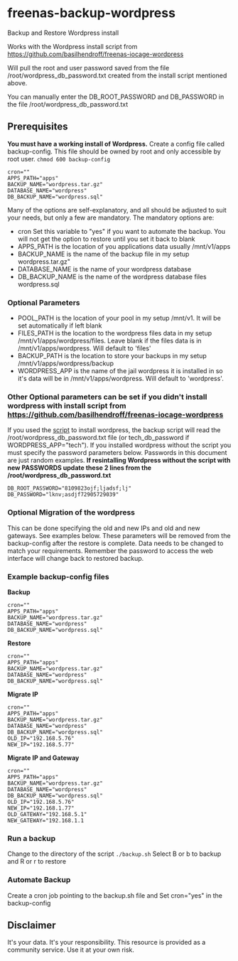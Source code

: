 # freenas-backup-wordpress
Backup and Restore Wordpress install

Works with the Wordpress install script from https://github.com/basilhendroff/freenas-iocage-wordpress

Will pull the root and user password saved from the file /root/wordpress_db_password.txt created from the install script mentioned above.

You can manually enter the DB_ROOT_PASSWORD and DB_PASSWORD in the file /root/wordpress_db_password.txt

## Prerequisites 

**You must have a working install of Wordpress.** Create a config file called backup-config.  This file should be owned by root and only accessible by root user. ```chmod 600 backup-config```

```
cron=""
APPS_PATH="apps"
BACKUP_NAME="wordpress.tar.gz"
DATABASE_NAME="wordpress"
DB_BACKUP_NAME="wordpress.sql"
```
Many of the options are self-explanatory, and all should be adjusted to suit your needs, but only a few are mandatory. The mandatory options are:
* cron Set this variable to "yes" if you want to automate the backup. You will not get the option to restore until you set it back to blank
* APPS_PATH is the location of you applications data usually /mnt/v1/apps
* BACKUP_NAME is the name of the backup file in my setup wordpress.tar.gz"
* DATABASE_NAME is the name of your wordpress database
* DB_BACKUP_NAME is the name of the wordpress database files wordpress.sql

### Optional Parameters

* POOL_PATH is the location of your pool in my setup /mnt/v1. It will be set automatically if left blank
* FILES_PATH is the location to the wordpress files data in my setup /mnt/v1/apps/wordpress/files.  Leave blank if the files data is in /mnt/v1/apps/wordpress. Will default to 'files'
* BACKUP_PATH is the location to store your backups in my setup /mnt/v1/apps/wordpress/backup
* WORDPRESS_APP is the name of the jail wordpress it is installed in so it's data will be in /mnt/v1/apps/wordpress. Will default to 'wordpress'.

### Other Optional parameters can be set if you didn't install wordpress with install script from https://github.com/basilhendroff/freenas-iocage-wordpress

If you used the [script](https://github.com/basilhendroff/freenas-iocage-wordpress) to install wordpress, the backup script will read the /root/wordpress_db_password.txt file (or tech_db_password if WORDPRESS_APP="tech"). 
If you installed wordpress without the script you must specify the password parameters below.
Passwords in this document are just random examples.
**If resintalling Wordpress without the script with new PASSWORDS update these 2 lines from the /root/wordpress_db_password.txt**

```
DB_ROOT_PASSWORD="8109823ojf;ljadsf;lj"
DB_PASSWORD="lknv;asdjf72905729039"
```

### Optional Migration of the wordpress

This can be done specifying the old and new IPs and old and new gateways. See examples below.
These parameters will be removed from the backup-config after the restore is complete.
Data needs to be changed to match your requirements. Remember the password to access the web interface will change back to restored backup.

### Example backup-config files

**Backup**
```
cron=""
APPS_PATH="apps"
BACKUP_NAME="wordpress.tar.gz"
DATABASE_NAME="wordpress"
DB_BACKUP_NAME="wordpress.sql"
```

**Restore**
```
cron=""
APPS_PATH="apps"
BACKUP_NAME="wordpress.tar.gz"
DATABASE_NAME="wordpress"
DB_BACKUP_NAME="wordpress.sql"
```

**Migrate IP**
```
cron=""
APPS_PATH="apps"
BACKUP_NAME="wordpress.tar.gz"
DATABASE_NAME="wordpress"
DB_BACKUP_NAME="wordpress.sql"
OLD_IP="192.168.5.76"
NEW_IP="192.168.5.77"
```

**Migrate IP and Gateway**
```
cron=""
APPS_PATH="apps"
BACKUP_NAME="wordpress.tar.gz"
DATABASE_NAME="wordpress"
DB_BACKUP_NAME="wordpress.sql"
OLD_IP="192.168.5.76"
NEW_IP="192.168.1.77"
OLD_GATEWAY="192.168.5.1"
NEW_GATEWAY="192.168.1.1
```

### Run a backup

Change to the directory of the script
```./backup.sh```
Select B or b to backup and R or r to restore

### Automate Backup

Create a cron job pointing to the backup.sh file and 
Set cron="yes" in the backup-config

## Disclaimer
It's your data. It's your responsibility. This resource is provided as a community service. Use it at your own risk.
